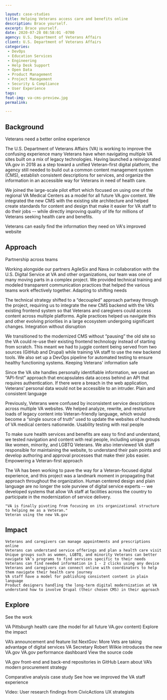 ```yaml
---

layout: case-studies
title: Helping Veterans access care and benefits online
description: Brace yourself.
excerpt: Brace yourself.
date: 2020-07-28 08:58:01 -0700
agency: U.S. Department of Veterans Affairs
client: U.S. Department of Veterans Affairs
categories:
 - DevOps
 - Education Services
 - Engineering
 - Help Desk Support
 - Open Data
 - Product Management
 - Project Management
 - Security & Compliance
 - User Experience
tags: 
feat-img: va-cms-preview.jpg
permalink: 

---
```


## Background

Veterans need a better online experience

The U.S. Department of Veterans Affairs (VA) is working to improve the confusing experience many Veterans have when navigating multiple VA sites built on a mix of legacy technologies. Having launched a reinvigorated VA.gov in 2018 as a step toward a unified Veteran-first digital platform, the agency still needed to build out a common content management system (CMS), establish consistent descriptions for services, and organize the information in an accessible way for Veterans in need of health care.

We joined the large-scale pilot effort which focused on using one of the regional VA Medical Centers as a model for all future VA.gov content. We integrated the new CMS with the existing site architecture and helped create standards for content and design that make it easier for VA staff to do their jobs -- while directly improving quality of life for millions of Veterans seeking health care and benefits.

Veterans can easily find the information they need on VA's improved website

## Approach

Partnership across teams

Working alongside our partners AgileSix and Nava in collaboration with the U.S. Digital Service at VA and other organizations, our team was one of many moving parts in a complex project. We provided technical training and modeled transparent communication practices that helped the various teams work effectively together.
Adapting to shifting needs

The technical strategy shifted to a “decoupled” approach partway through the project, requiring us to integrate the new CMS backend with the VA’s existing frontend system so that Veterans and caregivers could access content across multiple platforms. Agile practices helped us navigate this and other evolving priorities in a large ecosystem undergoing significant changes.
Integration without disruption

We transitioned to the modernized CMS without “pausing” the old site so the VA could re-use their existing frontend technology instead of starting from scratch. This meant we had to juggle content being served from two sources (GitHub and Drupal) while training VA staff to use the new backend tools. We also set up a DevOps pipeline for automated testing to ensure healthy functioning systems.
Keeping Veterans' information safe

Since the VA site handles personally identifiable information, we used an “API-first” approach that encapsulates data access behind an API that requires authentication. If there were a breach in the web application, Veterans’ personal data would not be accessible to an intruder.
Plain and consistent language

Previously, Veterans were confused by inconsistent service descriptions across multiple VA websites. We helped analyze, rewrite, and restructure loads of legacy content into Veteran-friendly language, which would become a “single source of truth” used to update the websites of hundreds of VA medical centers nationwide.
Usability testing with real people

To make sure health services and benefits are easy to find and understand, we tested navigation and content with real people, including unique groups like women, minority, and LGBTQ Veterans. We also interviewed VA staff responsible for maintaining the website, to understand their pain points and develop authoring and approval processes that make their jobs easier.
Empowering a Veteran-first approach

The VA has been working to pave the way for a Veteran-focused digital experience, and this project was a landmark moment in propagating that approach throughout the organization. Human centered design and plain language are no longer the sole purview of digital service experts -- we developed systems that allow VA staff at facilities across the country to participate in the modernization of service delivery.

    "VA is finally pivoting from focusing on its organizational structure to helping me as a Veteran."
    Veteran using the new VA.gov

## Impact

    Veterans and caregivers can manage appointments and prescriptions online
    Veterans can understand service offerings and plan a health care visit
    Unique groups such as women, LGBTQ, and minority Veterans can better navigate VA’s programs to find services specific to their needs
    Veterans can find needed information in 1 - 2 clicks using any device
    Veterans and caregivers can connect online with coordinators to help them navigate their health care journey
    VA staff have a model for publishing consistent content in plain language
    Product designers handling the long-term digital modernization at VA understand how to involve Drupal (their chosen CMS) in their approach

## Explore
See the work

VA Pittsburgh health care (the model for all future VA.gov content)
Explore the impact

VA’s announcement and feature list NextGov: More Vets are taking advantage of digital services VA Secretary Robert Wilkie introduces the new VA.gov
VA.gov performance dashboard
View the source code

VA.gov front-end and back-end repositories in GitHub
Learn about VA’s modern procurement strategy

Comparative analysis case study
See how we improved the VA staff experience

Video: User research findings from CivicActions UX strategists